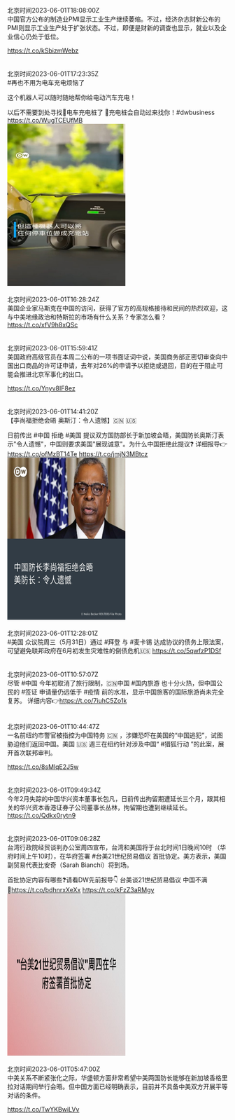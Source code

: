 北京时间2023-06-01T18:08:00Z<br>中国官方公布的制造业PMI显示工业生产继续萎缩。不过，经济杂志财新公布的PMI则显示工业生产处于扩张状态。不过，即便是财新的调查也显示，就业以及企业信心仍处于低位。

https://t.co/kSbizmWebz<br><br><br>北京时间2023-06-01T17:23:35Z<br>#再也不用为电车充电烦恼了

这个机器人可以随时随地帮你给电动汽车充电！

以后不需要到处寻找🚗电车充电桩了 🤖充电桩会自动过来找你！#dwbusiness https://t.co/WugTCEUfMB<br><img src='/temp/video/2023/t-Month-6/y-Day-01/dw_chinese/1664201014478766081_0.jpg' width='270' height='370'><br><br>北京时间2023-06-01T16:28:24Z<br>美国企业家马斯克在中国的访问，获得了官方的高规格接待和民间的热烈欢迎，这与中美地缘政治和特斯拉的市场有什么关系？专家怎么看？https://t.co/xfV9h8xQSc<br><br><br>北京时间2023-06-01T15:59:41Z<br>美国政府高级官员在本周二公布的一项书面证词中说，美国商务部正密切审查向中国出口商品的许可证申请，去年对26%的申请予以拒绝或退回，目的在于阻止可能会推进北京军事化的出口。

https://t.co/Ynyv8IF8ez<br><br><br>北京时间2023-06-01T14:41:20Z<br>【李尚福拒绝会晤 奥斯汀：令人遗憾】🇨🇳 🇺🇸

日前传出 #中国 拒绝 #美国 提议双方国防部长于新加坡会晤，美国防长奥斯汀表示"令人遗憾"，中国则要求美国"展现诚意"。为什么中国拒绝此提议❓
详细报导👉https://t.co/ofMzBT14Te https://t.co/jmjN3MBtcz<br><img src='/temp/image/2023/t-Month-6/1664160183436681222_0.jpg' width='270' height='370'><br><br>北京时间2023-06-01T12:28:01Z<br>#美国 众议院周三（5月31日）通过 #拜登 与 #麦卡锡 达成协议的债务上限法案，可望避免联邦政府在6月初发生灾难性的倒债危机🇺🇸
https://t.co/5qwfzP1DSf<br><br><br>北京时间2023-06-01T10:57:07Z<br>尽管 #中国 今年初取消了旅行限制，🇨🇳中国 #国内旅游 也十分火热，但中国公民的 #签证 申请量仍远低于 #疫情 前的水准，显示中国旅客的国际旅游尚未完全复苏。
详细内容👉https://t.co/7iuhC5Zo1k<br><br><br>北京时间2023-06-01T10:44:47Z<br>一名前纽约市警官被指控为中国特务 🇨🇳 ，涉嫌恐吓在美国的“中国逃犯”，试图胁迫他们返回中国。美国 🇺🇸 週三在纽约针对涉及中国“ #猎狐行动 ”的此案，展开首次联邦审判。

https://t.co/8sMlqE2J5w<br><br><br>北京时间2023-06-01T09:49:34Z<br>今年2月失踪的中国华兴资本董事长包凡，日前传出拘留期遭延长三个月，跟其相关的华兴资本香港证券子公司董事长丛林，拘留期也遭到继续延长。https://t.co/Qdkx0rytn9<br><br><br>北京时间2023-06-01T09:06:28Z<br>台湾行政院经贸谈判办公室周四宣布，台湾和美国将于台北时间1日晚间10时 （华府时间上午10时），在华府签署 #台美21世纪贸易倡议 首批协定。美方表示，美国副贸易代表比安奇（Sarah Bianchi）将到场。

首批协定内容有哪些❓请看DW先前报导👇
台美谈21世纪贸易倡议 中国不满
🔗https://t.co/bdhnrxXeXx https://t.co/kFzZ3aRMgy<br><img src='/temp/image/2023/t-Month-6/1664075911061225474_0.jpg' width='270' height='370'><br><br>北京时间2023-06-01T05:47:00Z<br>中美关系不断紧张化之际，华盛顿方面非常希望中美两国防长能够在新加坡香格里拉对话期间举行会晤。但中国方面已经明确表示，目前并不具备中美双方开展平等对话的条件。

https://t.co/TwYKBwiLVv<br><br><br>